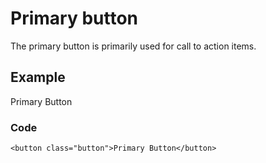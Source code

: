# Primary button

The primary button is primarily used for call to action items.

## Example

Primary Button

### Code

    <button class="button">Primary Button</button>
